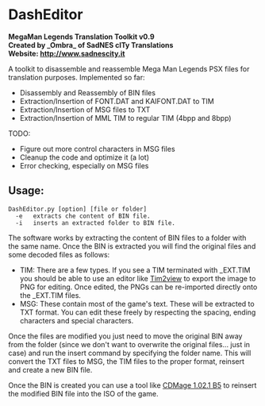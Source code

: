 # DashEditor
**MegaMan Legends Translation Toolkit v0.9**  
**Created by \_Ombra_ of SadNES cITy Translations**  
**Website: http://www.sadnescity.it**  

A toolkit to disassemble and reassemble Mega Man Legends PSX files for translation purposes.
Implemented so far:

* Disassembly and Reassembly of BIN files
* Extraction/Insertion of FONT.DAT and KAIFONT.DAT to TIM
* Extraction/Insertion of MSG files to TXT
* Extraction/Insertion of MML TIM to regular TIM (4bpp and 8bpp)

TODO:

* Figure out more control characters in MSG files
* Cleanup the code and optimize it (a lot)
* Error checking, especially on MSG files

## Usage:
```
DashEditor.py [option] [file or folder]
  -e   extracts che content of BIN file.
  -i   inserts an extracted folder to BIN file.
```

The software works by extracting the content of BIN files to a folder with the same name. Once the BIN is extracted you
will find the original files and some decoded files as follows:

* TIM: There are a few types. If you see a TIM terminated with _EXT.TIM you should be able to use an editor like
[Tim2view](https://github.com/lab313ru/tim2view/releases "Tim2view Github") to export the image to PNG for editing.
Once edited, the PNGs can be re-imported directly onto the _EXT.TIM files.
* MSG: These contain most of the game's text. These will be extracted to TXT format. You can edit these freely by
respecting the spacing, ending characters and special characters.

Once the files are modified you just need to move the original BIN away from the folder (since we don't want to
overwrite the original files... just in case) and run the insert command by specifying the folder name. This will
convert the TXT files to MSG, the TIM files to the proper format, reinsert and create a new BIN file.

Once the BIN is created you can use a tool like [CDMage 1.02.1 B5](https://www.romhacking.net/utilities/1435/
 "Romhacking.net") to reinsert the modified BIN file into the ISO of the game.
